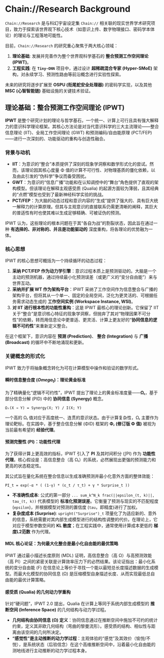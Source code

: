 # Chain://Research Background

`Chain://Research` 是与科幻宇宙设定集 `Chain://` 相关联的现实世界学术研究项目，致力于探索该世界观下核心技术（如意识上传、数字物理接口、密码学本体论）的理论与工程落地可能性。

目前，`Chain://Research` 的研究重心聚焦于两大核心领域：

1. **理论基础**: 发展并完善作为整个世界观科学基石的 **整合预测工作空间理论 (IPWT)**。
2. **工程实践**: 在 **`Tiny-ONN`** 项目中，通过设计 **超稀疏混合专家 (Hyper-SMoE)** 架构，对永续学习、预测性路由等前沿概念进行实验性探索。

未来的研究将逐步扩展至 **OSPU (衔尾蛇安全处理器)** 的密码学实现，以及其他 **MSC (心智智能链)** 基础设施的关键技术验证。

## 理论基础：整合预测工作空间理论 (IPWT)

**IPWT** 是整个研究计划的理论与哲学基石，一个统一、计算上可行且具有强大解释力的意识科学理论框架。其核心方法论是对当代意识科学的三大主流理论——整合信息理论 (IIT)、全局工作空间理论 (GWT) 和预测编码/自由能原理 (PCT/FEP)——进行一次深刻的、功能驱动的重构与创造性融合。

### 背景与动机

- **IIT**：为意识的“整合”本质提供了深刻的现象学洞察和数学形式化的尝试。然而，该理论因其核心度量 Φ 值的计算不可行性、对物理基质的僵化依赖，以及由此引发的“伪科学”争议而备受困扰。
- **GWT**：为意识的“信息广播”功能和在认知调控中的“舞台”角色提供了直观的架构模型。但该理论在解释主观感受质 (Qualia) 的起源方面较为薄弱，且其经典的“点燃”模型也受到了最新神经科学实验的挑战。
- **PCT/FEP**：为大脑的动态过程和意识内容的“生成”提供了强大的、具有巨大统一解释力的计算原理。但其与主观意识的直接联系仍需更清晰的阐释，其巨大的普适性有时也使其难以生成足够精确、可被证伪的预测。

IPWT 认为，这些理论的根本问题在于其“各自为战”的割裂状态，因此旨在通过一种 **有选择的、非对称的、并且是功能驱动的** 深度重构，将各理论的优势融为一体。

### 核心思想

IPWT 的核心思想可概括为一个持续循环的动态过程：

1. **采纳 PCT/FEP 作为动力学引擎**：意识过程本质上是预测驱动的。大脑是一个主动的预测机器，通过持续最小化预测误差（或更广义的“变分自由能”）来与世界互动。
2. **采纳并扩展 WT 作为架构平台**：IPWT 采纳了工作空间作为信息整合与广播的架构平台，但将其从一个单一、固定的全局空间，泛化为更灵活的、可根据任务需求动态生成的 **工作空间实例 (Workspace Instance, WSI)**。
3. **对 IIT 进行根本性的功能性重构**：这是 IPWT 最核心的理论创新。它保留了 IIT 关于“整合”是意识核心特征的现象学洞察，但抛弃了其对“物理因果不可分性”的依赖，转而用信息论中更普适、更灵活、计算上更友好的“**协同信息的逻辑不可约性**”来重新定义整合。

在这个框架下，意识内容在 **预测 (Prediction)**、 **整合 (Integration)** 与 **广播 (Broadcast)** 的循环中不断地涌现和更新。

### 关键概念的形式化

IPWT 致力于将抽象概念转化为可在计算模型中操作和验证的数学形式。

#### 瞬时信息整合度 ($Omega_t$)：理论黄金标准

为了精确量化“逻辑不可约性”，IPWT 提出了理论上的黄金标准度量——**Ωₜ**，基于部分信息分解 (PID) 中的 **协同信息 (Synergy)** 概念。

`Ωₜ(X → Y) = Synergy(X; Y) / I(X; Y)`

一个高的 Ωₜ 值对应于高度统一、连贯的意识状态。由于计算复杂性，Ωₜ 主要作为理论靶标。在实践中，基于整合信息分解 (ΦID) 框架的 **Φᵣ (修订版 Φ 值)** 被视为当前最有希望的 **经验代理**。

#### 预测完整性 (PI)：功能性代理

为了获得计算上更高效的指标，IPWT 引入了 **PI** 及其时间积分 (∫PI) 作为 **功能性代理**。核心假设是：高信息整合（高 Ωₜ）的系统，必然展现出更强的预测能力和更高的状态稳定性。

其公式旨在量化系统在整合信息以生成准确预测并最小化意外方面的整体效能：

`PI_t = exp(-α * ( (1-γ) * (ε_t / τ_t) + γ * Surprise_t ))`

- **不准确性成本**: 公式的第一部分 `... sum_k^N_k frac(||epsilon_(t, k)||, tau_(t, k))` 代表模型的 **标准化预测误差**。它衡量了预测与现实的不匹配程度 (`epsilon`)，并根据模型对预测的置信度 (`tau`，即精度)进行了加权。
- **复杂度成本 (Surprise)**: `upright("Surprise")_t` 项量化了为适应新的、意外的信息，系统需要对其内部生成模型进行的结构性调整的代价。在理论上，它对应于模型参数空间的 **KL 散度**；在工程实践中，通常使用计算成本更低的 **梯度L2范数** 作为代理。

#### MDL 核心论证：为何最大化整合是最小化自由能的最优策略

IPWT 通过最小描述长度原则 (MDL) 证明，高信息整合（高 Ω）与高预测效能（高 PI）之间的紧密关联是计算效率压力下的必然结果。该论证指出：最小化系统的变分自由能 (F) 在信息论上等价于寻找一个能以最短总长度描述数据的生成模型。而最大化模型的协同信息 (Ω) 是压缩模型自身描述长度、从而实现最低总自由能的最优计算策略。

#### 感受质 (Qualia) 的几何动力学重构

针对“硬问题”，IPWT 2.0 提出，Qualia 在计算上等同于系统内部生成模型的 **推断空间 (Inference Space)** 的几何结构与动力学过程。

- **几何结构由协同信息 (Ω) 定义**：协同信息通过在推断空间中施加不可约的统计约束，定义其非欧几何结构（弯曲的黎曼流形）。感受质的结构、相似性与距离由该空间的几何所决定。
- **“感觉性”是主动推断的动力学过程**：主观体验的“感觉”及其效价（愉悦/不悦），是系统状态（后验信念）在这个高维推断空间中，沿着最小化自由能的测地线进行主动推断的动力学过程本身。
